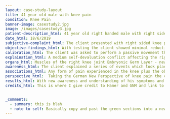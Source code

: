 ```yaml
---
layout: case-study-layout
title: 41 year old male with knee pain
condition: Knee Pain
banner-image: casestudy2.jpg
image: /images/casestudy3.jpg
patient-description_html: 41 year old right handed male with right sided knee pain. Physically fit other than the symptoms he is experiencing.
date_html: 18/6/2019
subjective-complaint_html: The client presented with right sided knee pain 2/10 in intensity. The client revealed that he had an injury sometime previously (approximately 9 months) but the knee pain was not progressing and healing despite a comprehensive rehabilitation program.
objective-findings_html: With testing the client showed minimal reductions in flexion and extension. All muscle tests around the knee joint were unremarkable. All knee orthopaedic tests including; Mcmurray's, A-P draw, P-A draw and stability tests were negative.
calibration_html: The client was asked to perform a passive movement that elicited the discomfort he was experiencing. In this instance, it was performing a squat position. This position reproduced the pain (2/10)  and he also felt ‘tightness’ sensation in the anterior aspect of his knee.
explaination_html: A medium self-devaluation conflict affecting the right knee ‘there is something wrong with my knee’. The client is currently in a ‘hanging healing’, it is important to bring awareness to the original conflict as well as identify and remove any tracks.
organs_html: Muscles of the right knee joint Embryonic Germ Layer - new mesoderm Brain Control Center - Cerebral medulla.
awareness_html: The client explained a series of events which took place 1 year previously. While surfing the client had an accident where the board hit the medial aspect of his knee with some force. After the initial pain subsided he continued surfing that day with minimal disruption. <br> <br> The following day he noticed that he was in pain after the accident. Following the injury, each time we went surfing he noticed that the pain would return post surf walking out of the water on the sand. This prompted him to get some further investigation as to the cause of the knee pain. <br> <br>Getting an MRI revealed a partial tear of the ACL, damage to the meniscus and a strain of the medial collateral ligament <strong> (His DHS)</strong>. He reported this scan proved to be quite a shock, as he initially did not think the injury was as bad as the scan suggested. His thoughts were confirmed when he showed the scans to a medical friend who told him his knee was ‘screwed’. <br> <br> From this he determined that the only way to have a well functioning knee again would be to have it surgically repaired. However, 3 separate medicos suggested he resolve the problem with a conservative approach. Although he progressed well through rehab and established good stability and strength within the knee he ‘never trusted it’ as he knew underneath there were tears and ruptures.<br> <br> Since the diagnosis the patient had a self imposed ban on surfing to prevent further damage “I can not surf”. This feeling of ‘not being able to surf’ in combination with ‘there is something wrong with my knee’ proved to be a challenging situation to seeing a full resolution. <br> <br>Any form of pain experienced in the knee plus the obsessive desire to rehabilitate his knee proved to be a strong track to reaffirm the conflict of there is ‘something wrong with my knee’.
associations_html: Any form of pain experienced in the knee plus the obsessive desire to rehabilitate his knee in order to 'fix it' proved to be a strong track to reaffirm the conflict of there is ‘something wrong with my knee’.
perspective_html:  Taking the German New Perspective of knee pain the client was able to see his symptoms in a new light. He also told of his new perspective on his knee pain, knowing that his thoughts around having ‘something wrong with his knee’ were actually contributing to his delayed healing. His new perspective was a welcome relief as he knew that his knee was ok and in fact healing well.
results_html: With new awareness and understanding of his symptoms and the original conflict, the client noticed an immediate improvement in pain levels and range of motion (0/10). The ‘tightness’ the patient initially experienced has gone. After discussing the conflict the patient noticed ‘clicking’ in his knee as he performed the calibration squat test. Something that was unusual for him. The patient also needed to urinate immediately after the session. <br><br> A follow up one week later revealed the client was doing very well, he had minimal pain since our session and if he did, he was not worried about it. He was also excited to reveal that he had got back in the water and was surfing again. Surfing for the first time was a great relief for him.
credits_html: This is where I give credit to Hamer and GNM and link to the website.


_comments:
  - summary: this is blah
  - note to self: Basically copy and past the green sections into a new .md file for each new case study and fill in the blanks.
---
```

